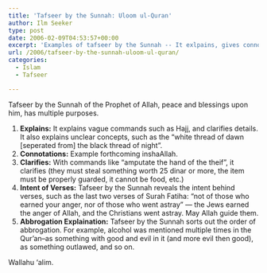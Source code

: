 ```yaml
---
title: 'Tafseer by the Sunnah: Uloom ul-Quran'
author: Ilm Seeker
type: post
date: 2006-02-09T04:53:57+00:00
excerpt: 'Examples of tafseer by the Sunnah -- It exlpains, gives connotations, clarifies, reveals intent of verses, and sorts out abbrogation.'
url: /2006/tafseer-by-the-sunnah-uloom-ul-quran/
categories:
  - Islam
  - Tafseer

---
```

Tafseer by the Sunnah of the Prophet of Allah, peace and blessings upon him, has multiple purposes.

  1. **Explains:** It explains vague commands such as Hajj, and clarifies details. It also explains unclear concepts, such as the &#8220;white thread of dawn [seperated from] the black thread of night&#8221;.
  2. **Connotations:** Example forthcoming inshaAllah.
  3. **Clarifies:** With commands like &#8220;amputate the hand of the theif&#8221;, it clarifies (they must steal something worth 25 dinar or more, the item must be properly guarded, it cannot be food, etc.)
  4. **Intent of Verses:** Tafseer by the Sunnah reveals the intent behind verses, such as the last two verses of Surah Fatiha: &#8220;not of those who earned your anger, nor of those who went astray&#8221; &#8212; the Jews earned the anger of Allah, and the Christians went astray. May Allah guide them.
  5. **Abbrogation Explaination:** Tafseer by the Sunnah sorts out the order of abbrogation. For example, alcohol was mentioned multiple times in the Qur&#8217;an&#8211;as something with good and evil in it (and more evil then good), as something outlawed, and so on.

Wallahu &#8216;alim.
